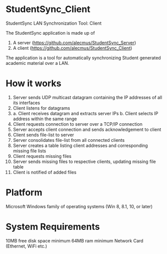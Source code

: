 # StudentSync_Client
StudentSync LAN Synchronization Tool: Client

The StudentSync application is made up of
1. A server (https://github.com/alecmus/StudentSync_Server)
2. A client (https://github.com/alecmus/StudentSync_Client)

The application is a tool for automatically synchronizing Student generated academic
material over a LAN.

How it works
============

1.  Server sends UDP multicast datagram containing the IP addresses of all its interfaces
2.  Client listens for datagrams
3.  a. Client receives datagram and extracts server IPs
    b. Client selects IP address within the same range
4.  Client requests connection to server over a TCP/IP connection
5.  Server accepts client connection and sends acknowledgement to client
6.  Client sends file-list to server
7.  Server consolidates file-list from all connected clients
8.  Server creates a table listing client addresses and corresponding missing file lists
9.  Client requests missing files
10. Server sends missing files to respective clients, updating missing file table
11. Client is notified of added files

Platform
========
Microsoft Windows family of operating systems (Win 8, 8.1, 10, or later)

System Requirements
===================
10MB free disk space minimum
64MB ram minimum
Network Card (Ethernet, WiFi etc.)
